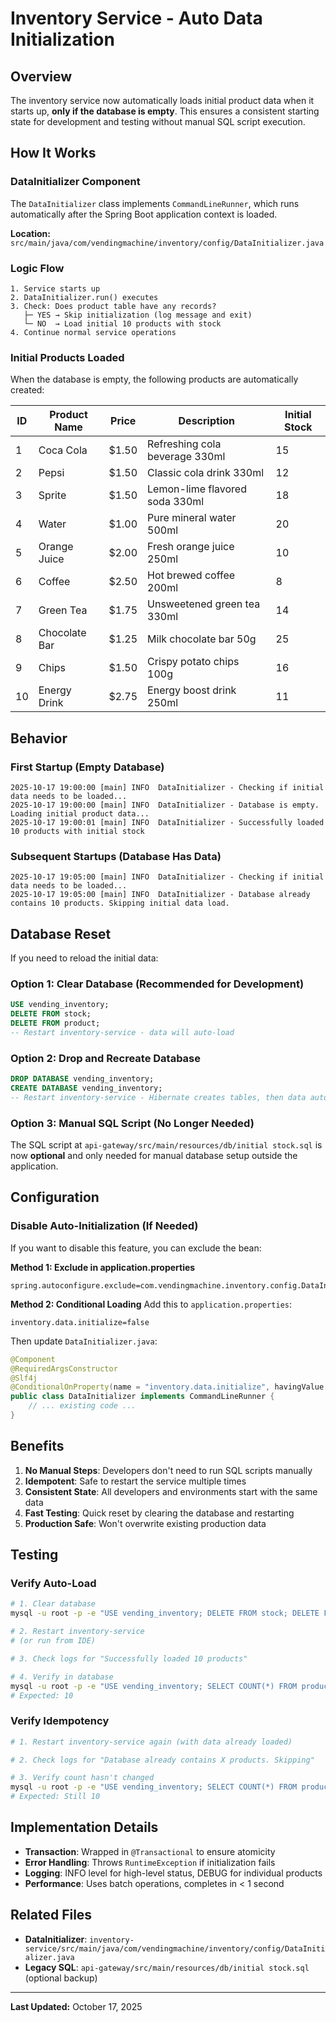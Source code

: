 # Inventory Service - Auto Data Initialization

## Overview

The inventory service now automatically loads initial product data when it starts up, **only if the database is empty**. This ensures a consistent starting state for development and testing without manual SQL script execution.

## How It Works

### DataInitializer Component

The `DataInitializer` class implements `CommandLineRunner`, which runs automatically after the Spring Boot application context is loaded.

**Location:** `src/main/java/com/vendingmachine/inventory/config/DataInitializer.java`

### Logic Flow

```
1. Service starts up
2. DataInitializer.run() executes
3. Check: Does product table have any records?
   ├─ YES → Skip initialization (log message and exit)
   └─ NO  → Load initial 10 products with stock
4. Continue normal service operations
```

### Initial Products Loaded

When the database is empty, the following products are automatically created:

| ID  | Product Name  | Price | Description                    | Initial Stock |
| --- | ------------- | ----- | ------------------------------ | ------------- |
| 1   | Coca Cola     | $1.50 | Refreshing cola beverage 330ml | 15            |
| 2   | Pepsi         | $1.50 | Classic cola drink 330ml       | 12            |
| 3   | Sprite        | $1.50 | Lemon-lime flavored soda 330ml | 18            |
| 4   | Water         | $1.00 | Pure mineral water 500ml       | 20            |
| 5   | Orange Juice  | $2.00 | Fresh orange juice 250ml       | 10            |
| 6   | Coffee        | $2.50 | Hot brewed coffee 200ml        | 8             |
| 7   | Green Tea     | $1.75 | Unsweetened green tea 330ml    | 14            |
| 8   | Chocolate Bar | $1.25 | Milk chocolate bar 50g         | 25            |
| 9   | Chips         | $1.50 | Crispy potato chips 100g       | 16            |
| 10  | Energy Drink  | $2.75 | Energy boost drink 250ml       | 11            |

## Behavior

### First Startup (Empty Database)

```
2025-10-17 19:00:00 [main] INFO  DataInitializer - Checking if initial data needs to be loaded...
2025-10-17 19:00:00 [main] INFO  DataInitializer - Database is empty. Loading initial product data...
2025-10-17 19:00:01 [main] INFO  DataInitializer - Successfully loaded 10 products with initial stock
```

### Subsequent Startups (Database Has Data)

```
2025-10-17 19:05:00 [main] INFO  DataInitializer - Checking if initial data needs to be loaded...
2025-10-17 19:05:00 [main] INFO  DataInitializer - Database already contains 10 products. Skipping initial data load.
```

## Database Reset

If you need to reload the initial data:

### Option 1: Clear Database (Recommended for Development)

```sql
USE vending_inventory;
DELETE FROM stock;
DELETE FROM product;
-- Restart inventory-service - data will auto-load
```

### Option 2: Drop and Recreate Database

```sql
DROP DATABASE vending_inventory;
CREATE DATABASE vending_inventory;
-- Restart inventory-service - Hibernate creates tables, then data auto-loads
```

### Option 3: Manual SQL Script (No Longer Needed)

The SQL script at `api-gateway/src/main/resources/db/initial stock.sql` is now **optional** and only needed for manual database setup outside the application.

## Configuration

### Disable Auto-Initialization (If Needed)

If you want to disable this feature, you can exclude the bean:

**Method 1: Exclude in application.properties**

```properties
spring.autoconfigure.exclude=com.vendingmachine.inventory.config.DataInitializer
```

**Method 2: Conditional Loading**
Add this to `application.properties`:

```properties
inventory.data.initialize=false
```

Then update `DataInitializer.java`:

```java
@Component
@RequiredArgsConstructor
@Slf4j
@ConditionalOnProperty(name = "inventory.data.initialize", havingValue = "true", matchIfMissing = true)
public class DataInitializer implements CommandLineRunner {
    // ... existing code ...
}
```

## Benefits

1. **No Manual Steps**: Developers don't need to run SQL scripts manually
2. **Idempotent**: Safe to restart the service multiple times
3. **Consistent State**: All developers and environments start with the same data
4. **Fast Testing**: Quick reset by clearing the database and restarting
5. **Production Safe**: Won't overwrite existing production data

## Testing

### Verify Auto-Load

```bash
# 1. Clear database
mysql -u root -p -e "USE vending_inventory; DELETE FROM stock; DELETE FROM product;"

# 2. Restart inventory-service
# (or run from IDE)

# 3. Check logs for "Successfully loaded 10 products"

# 4. Verify in database
mysql -u root -p -e "USE vending_inventory; SELECT COUNT(*) FROM product;"
# Expected: 10
```

### Verify Idempotency

```bash
# 1. Restart inventory-service again (with data already loaded)

# 2. Check logs for "Database already contains X products. Skipping"

# 3. Verify count hasn't changed
mysql -u root -p -e "USE vending_inventory; SELECT COUNT(*) FROM product;"
# Expected: Still 10
```

## Implementation Details

- **Transaction**: Wrapped in `@Transactional` to ensure atomicity
- **Error Handling**: Throws `RuntimeException` if initialization fails
- **Logging**: INFO level for high-level status, DEBUG for individual products
- **Performance**: Uses batch operations, completes in < 1 second

## Related Files

- **DataInitializer**: `inventory-service/src/main/java/com/vendingmachine/inventory/config/DataInitializer.java`
- **Legacy SQL**: `api-gateway/src/main/resources/db/initial stock.sql` (optional backup)

---

**Last Updated:** October 17, 2025
